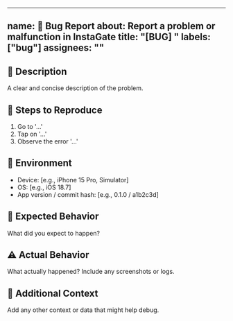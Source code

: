 
---
name: 🐞 Bug Report
about: Report a problem or malfunction in InstaGate
title: "[BUG] <describe the issue>"
labels: ["bug"]
assignees: ""
---

## 🐛 Description
A clear and concise description of the problem.

## 🔁 Steps to Reproduce
1. Go to '...'
2. Tap on '...'
3. Observe the error '...'

## 📱 Environment
- Device: [e.g., iPhone 15 Pro, Simulator]
- OS: [e.g., iOS 18.7]
- App version / commit hash: [e.g., 0.1.0 / a1b2c3d]

## 🧾 Expected Behavior
What did you expect to happen?

## ⚠️ Actual Behavior
What actually happened? Include any screenshots or logs.

## 🧩 Additional Context
Add any other context or data that might help debug.
